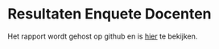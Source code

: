 # Resultaten Enquete Docenten

Het rapport wordt gehost op github en is [hier](https://werkgroep-toetsen-op-afstand.github.io/Resultaten-Enquete-Examencommissies/) te bekijken.

